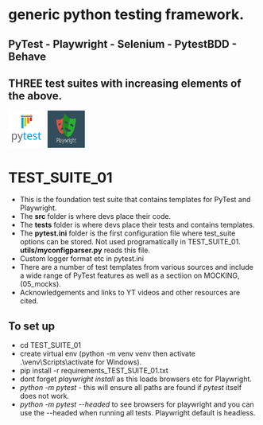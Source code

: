 # generic python testing framework.

## PyTest - Playwright - Selenium - PytestBDD - Behave

## THREE test suites with increasing elements of the above.
<div>
   <img src="./_images/pytest.svg" width="75" height="75">
   <img src="./_images/playwright.png" width="75" height="75" >
</div>

# TEST_SUITE_01

- This is the foundation test suite that contains templates for PyTest and Playwright. 
- The **src** folder is where devs place their code.
- The **tests** folder is where devs place their tests and contains templates.
- The **pytest.ini** folder is the first configuration file where test_suite options can be stored. Not used programatically in TEST_SUITE_01. **utils/myconfigparser.py** reads this file.
- Custom logger format etc in pytest.ini
- There are a number of test templates from various sources and include a wide range of PyTest features as well as a sectiion on MOCKING, (05_mocks).
- Acknowledgements and links to YT videos and other resources are cited.

## To set up

- cd TEST_SUITE_01
- create virtual env (python -m venv venv then activate .\venv\Scripts\activate for Windows).
- pip install -r requirements_TEST_SUITE_01.txt
- dont forget *playwright install* as this loads browsers etc for Playwright.
- *python -m pytest* - this will ensure all paths are found if *pytest* itself does not work.
- *python -m pytest --headed* to see browsers for playwright and you can use the --headed when running all tests. Playwright default is headless.

